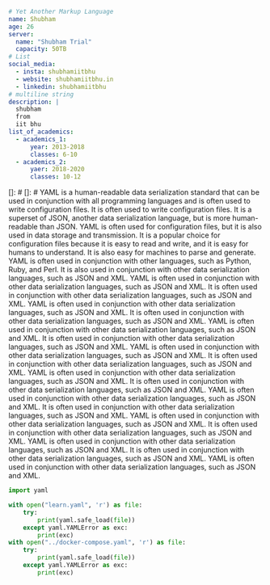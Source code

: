 ```yaml
# Yet Another Markup Language
name: Shubham
age: 26
server:
  name: "Shubham Trial"
  capacity: 50TB
# List
social_media:
  - insta: shubhamiitbhu
  - website: shubhamiitbhu.in
  - linkedin: shubhamiitbhu
# multiline string
description: |
  shubham
  from 
  iit bhu
list_of_academics:
  - academics_1:
      year: 2013-2018
      classes: 6-10
  - academics_2:
      yaer: 2018-2020
      classes: 10-12
```

[]: #
[]: # YAML is a human-readable data serialization standard that can be used in conjunction with all programming languages and is often used to write configuration files. It is often used to write configuration files. It is a superset of JSON, another data serialization language, but is more human-readable than JSON. YAML is often used for configuration files, but it is also used in data storage and transmission. It is a popular choice for configuration files because it is easy to read and write, and it is easy for humans to understand. It is also easy for machines to parse and generate. YAML is often used in conjunction with other languages, such as Python, Ruby, and Perl. It is also used in conjunction with other data serialization languages, such as JSON and XML. YAML is often used in conjunction with other data serialization languages, such as JSON and XML. It is often used in conjunction with other data serialization languages, such as JSON and XML. YAML is often used in conjunction with other data serialization languages, such as JSON and XML. It is often used in conjunction with other data serialization languages, such as JSON and XML. YAML is often used in conjunction with other data serialization languages, such as JSON and XML. It is often used in conjunction with other data serialization languages, such as JSON and XML. YAML is often used in conjunction with other data serialization languages, such as JSON and XML. It is often used in conjunction with other data serialization languages, such as JSON and XML. YAML is often used in conjunction with other data serialization languages, such as JSON and XML. It is often used in conjunction with other data serialization languages, such as JSON and XML. YAML is often used in conjunction with other data serialization languages, such as JSON and XML. It is often used in conjunction with other data serialization languages, such as JSON and XML. YAML is often used in conjunction with other data serialization languages, such as JSON and XML. It is often used in conjunction with other data serialization languages, such as JSON and XML. YAML is often used in conjunction with other data serialization languages, such as JSON and XML. It is often used in conjunction with other data serialization languages, such as JSON and XML. YAML is often used in conjunction with other data serialization languages, such as JSON and XML.

```python
import yaml

with open("learn.yaml", 'r') as file:
    try:
        print(yaml.safe_load(file))
    except yaml.YAMLError as exc:
        print(exc)
with open("../docker-compose.yaml", 'r') as file:
    try:
        print(yaml.safe_load(file))
    except yaml.YAMLError as exc:
        print(exc)
```
